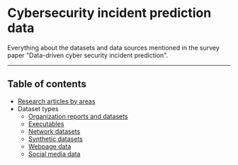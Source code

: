 # Cybersecurity incident prediction data

Everything about the datasets and data sources mentioned in the survey paper "Data-driven cyber security incident prediction".

_ _ _

## Table of contents


* [Research articles by areas](./paper.html)
* Dataset types
  * [Organization reports and datasets](./organization.html)
  * [Executables](./executables.html)
  * [Network datasets](./network.html)
  * [Synthetic datasets](./synthetic.html)
  * [Webpage data](./webpage.html)
  * [Social media data](./social_media.html)
  
